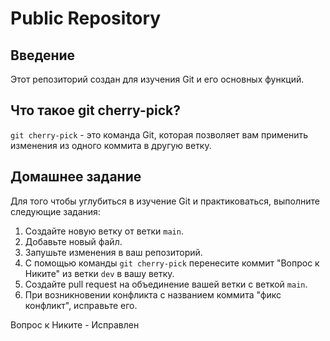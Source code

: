 # Public Repository

## Введение

Этот репозиторий создан для изучения Git и его основных функций.

## Что такое git cherry-pick?

`git cherry-pick` - это команда Git, которая позволяет вам применить изменения из одного коммита в другую ветку.

## Домашнее задание

Для того чтобы углубиться в изучение Git и практиковаться, выполните следующие задания:

1. Создайте новую ветку от ветки `main`.
2. Добавьте новый файл.
3. Запушьте изменения в ваш репозиторий.
4. С помощью команды `git cherry-pick` перенесите коммит "Вопрос к Никите" из ветки `dev` в вашу ветку.
5. Создайте pull request на объединение вашей ветки с веткой `main`.
6. При возникновении конфликта с названием коммита "фикс конфликт", исправьте его.

Вопрос к Никите - Исправлен

